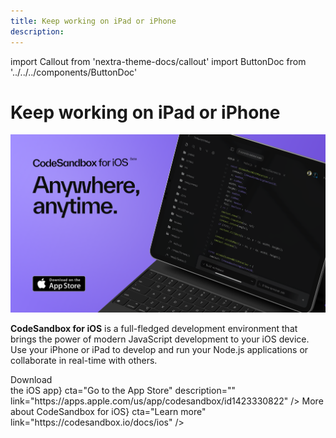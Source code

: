 ```yaml
---
title: Keep working on iPad or iPhone
description:
---
```


import Callout from 'nextra-theme-docs/callout'
import ButtonDoc from '../../../components/ButtonDoc'

# Keep working on iPad or iPhone

![iOS-App](../images/iOS-App.png)

**CodeSandbox for iOS** is a full-fledged development environment that brings the power of modern JavaScript development to your iOS device. Use your iPhone or iPad to develop and run your Node.js applications or collaborate in real-time with others.

<div className="ctaContainer">
    <ButtonDoc title={<>Download <br/>the iOS app</>} cta="Go to the App Store" description="" link="https://apps.apple.com/us/app/codesandbox/id1423330822" />
    <ButtonDoc title={<>More about CodeSandbox for iOS</>} cta="Learn more" link="https://codesandbox.io/docs/ios" />
</div>
